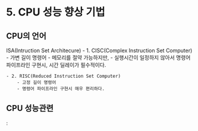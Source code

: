 # 5. CPU 성능 향상 기법

## CPU의 언어
ISA(Intruction Set Architecure)
    - 1. CISC(Complex Instruction Set Computer)
        - 가변 길이 명령어
        - 메모리를 절약 가능하지만,
        - 실행시간이 일정하지 않아서 명령어 파이프라인 구현시, 시간 딜레이가 필수적이다.
     
    - 2. RISC(Reduced Instruction Set Computer)
        - 고정 길이 명령어
        - 명령어 파이프라인 구현시 매우 편리하다.

## CPU 성능관련
:
